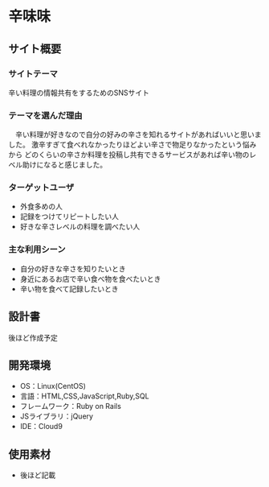 # 辛味味
## サイト概要
### サイトテーマ
  辛い料理の情報共有をするためのSNSサイト
### テーマを選んだ理由
　辛い料理が好きなので自分の好みの辛さを知れるサイトがあればいいと思いました。
  激辛すぎて食べれなかったりほどよい辛さで物足りなかったという悩みから
  どのくらいの辛さか料理を投稿し共有できるサービスがあれば辛い物のレベル助けになると感じました。
### ターゲットユーザ

- 外食多めの人
 - 記録をつけてリピートしたい人
 - 好きな辛さレベルの料理を調べたい人

### 主な利用シーン

- 自分の好きな辛さを知りたいとき
 - 身近にあるお店で辛い食べ物を食べたいとき
 - 辛い物を食べて記録したいとき
## 設計書
​後ほど作成予定
## 開発環境
- OS：Linux(CentOS)
- 言語：HTML,CSS,JavaScript,Ruby,SQL
- フレームワーク：Ruby on Rails
- JSライブラリ：jQuery
- IDE：Cloud9
​
## 使用素材
- 後ほど記載